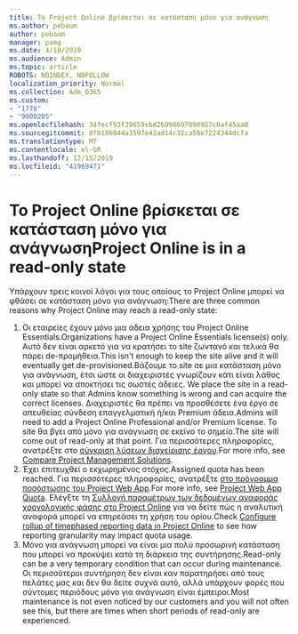 ```yaml
---
title: Το Project Online βρίσκεται σε κατάσταση μόνο για ανάγνωση
ms.author: pebaum
author: pebaum
manager: pamg
ms.date: 4/10/2019
ms.audience: Admin
ms.topic: article
ROBOTS: NOINDEX, NOFOLLOW
localization_priority: Normal
ms.collection: Adm_O365
ms.custom:
- "1776"
- "9000205"
ms.openlocfilehash: 34fecf93f39659cbd26998697090957c6af45aa0
ms.sourcegitcommit: 0f0186044a3597e42ad14c32ca58e7224344dcfa
ms.translationtype: MT
ms.contentlocale: el-GR
ms.lasthandoff: 12/15/2019
ms.locfileid: "41969471"
---
```

# <a name="project-online-is-in-a-read-only-state"></a><span data-ttu-id="43825-102">Το Project Online βρίσκεται σε κατάσταση μόνο για ανάγνωση</span><span class="sxs-lookup"><span data-stu-id="43825-102">Project Online is in a read-only state</span></span>

<span data-ttu-id="43825-103">Υπάρχουν τρεις κοινοί λόγοι για τους οποίους το Project Online μπορεί να φθάσει σε κατάσταση μόνο για ανάγνωση:</span><span class="sxs-lookup"><span data-stu-id="43825-103">There are three common reasons why Project Online may reach a read-only state:</span></span>

1. <span data-ttu-id="43825-104">Οι εταιρείες έχουν μόνο μια άδεια χρήσης του Project Online Essentials.</span><span class="sxs-lookup"><span data-stu-id="43825-104">Organizations have a Project Online Essentials license(s) only.</span></span> <span data-ttu-id="43825-105">Αυτό δεν είναι αρκετό για να κρατήσει το site ζωντανό και τελικά θα πάρει de-προμήθεια.</span><span class="sxs-lookup"><span data-stu-id="43825-105">This isn't enough to keep the site alive and it will eventually get de-provisioned.</span></span><span data-ttu-id="43825-106">Βάζουμε το site σε μια κατάσταση μόνο για ανάγνωση, έτσι ώστε οι διαχειριστές γνωρίζουν κάτι είναι λάθος και μπορεί να αποκτήσει τις σωστές άδειες.</span><span class="sxs-lookup"><span data-stu-id="43825-106"> We place the site in a read-only state so that Admins know something is wrong and can acquire the correct licenses.</span></span> <span data-ttu-id="43825-107">Διαχειριστές θα πρέπει να προσθέσετε ένα έργο σε απευθείας σύνδεση επαγγελματική ή/και Premium άδεια.</span><span class="sxs-lookup"><span data-stu-id="43825-107">Admins will need to add a Project Online Professional and/or Premium license.</span></span> <span data-ttu-id="43825-108">Το site θα βγει από μόνο για ανάγνωση σε εκείνο το σημείο.</span><span class="sxs-lookup"><span data-stu-id="43825-108">The site will come out of read-only at that point.</span></span> <span data-ttu-id="43825-109">Για περισσότερες πληροφορίες, ανατρέξτε στο [σύγκριση λύσεων διαχείρισης έργου](https://products.office.com/project/compare-microsoft-project-management-software?tab=1).</span><span class="sxs-lookup"><span data-stu-id="43825-109">For more info, see [Compare Project Management Solutions](https://products.office.com/project/compare-microsoft-project-management-software?tab=1).</span></span>
2. <span data-ttu-id="43825-110">Έχει επιτευχθεί ο εκχωρημένος στόχος.</span><span class="sxs-lookup"><span data-stu-id="43825-110">Assigned quota has been reached.</span></span> <span data-ttu-id="43825-111">Για περισσότερες πληροφορίες, ανατρέξτε [στο πρόγραμμα ποσόστωσης του Project Web App](https://docs.microsoft.com/projectonline/tune-project-online-performance#project-web-app-quota).</span><span class="sxs-lookup"><span data-stu-id="43825-111">For more info, see [Project Web App Quota](https://docs.microsoft.com/projectonline/tune-project-online-performance#project-web-app-quota).</span></span> <span data-ttu-id="43825-112">Ελέγξτε τη [Συλλογή παραμέτρων των δεδομένων αναφοράς χρονολογικής φάσης στο Project Online](https://docs.microsoft.com/ProjectOnline/configure-rollup-of-timephased-reporting-data-in-project-online?redirectSourcePath=%252fen-us%252farticle%252fConfigure-rollup-of-timephased-reporting-data-in-Project-Online-da8487fe-899e-4510-a264-e2ebc948928c) για να δείτε πώς η αναλυτική αναφορά μπορεί να επηρεάσει τη χρήση του ορίου.</span><span class="sxs-lookup"><span data-stu-id="43825-112">Check [Configure rollup of timephased reporting data in Project Online](https://docs.microsoft.com/ProjectOnline/configure-rollup-of-timephased-reporting-data-in-project-online?redirectSourcePath=%252fen-us%252farticle%252fConfigure-rollup-of-timephased-reporting-data-in-Project-Online-da8487fe-899e-4510-a264-e2ebc948928c) to see how reporting granularity may impact quota usage.</span></span>
3. <span data-ttu-id="43825-113">Μόνο για ανάγνωση μπορεί να είναι μια πολύ προσωρινή κατάσταση που μπορεί να προκύψει κατά τη διάρκεια της συντήρησης.</span><span class="sxs-lookup"><span data-stu-id="43825-113">Read-only can be a very temporary condition that can occur during maintenance.</span></span> <span data-ttu-id="43825-114">Οι περισσότεροι συντήρηση δεν είναι καν παρατηρήσει από τους πελάτες μας και δεν θα δείτε συχνά αυτό, αλλά υπάρχουν φορές που σύντομες περιόδους μόνο για ανάγνωση είναι έμπειροι.</span><span class="sxs-lookup"><span data-stu-id="43825-114">Most maintenance is not even noticed by our customers and you will not often see this, but there are times when short periods of read-only are experienced.</span></span>
